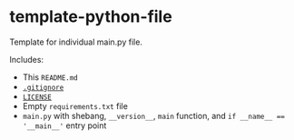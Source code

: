 # template-python-file
 Template for individual main.py file.

Includes:
- This `README.md`
- [`.gitignore`](https://github.com/github/gitignore/blob/master/Python.gitignore)
- [`LICENSE`](https://www.gnu.org/licenses/gpl-3.0.en.html)
- Empty `requirements.txt` file
- `main.py` with shebang, `__version__`, `main` function, and `if __name__ == '__main__'` entry point
